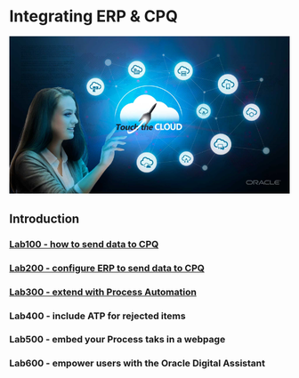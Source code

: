 # Integrating ERP & CPQ

![](screenshots/100/69.png)

## Introduction

### [Lab100 - how to send data to CPQ](https://github.com/GaryHostt/OIC_SaaS_integration/blob/master/Lab100.md)
### [Lab200 - configure ERP to send data to CPQ](https://github.com/GaryHostt/OIC_SaaS_integration/blob/master/Lab200.md)
### [Lab300 - extend with Process Automation](https://github.com/GaryHostt/OIC_SaaS_integration/blob/master/Lab300.md)
### Lab400 - include ATP for rejected items
### Lab500 - embed your Process taks in a webpage
### Lab600 - empower users with the Oracle Digital Assistant



